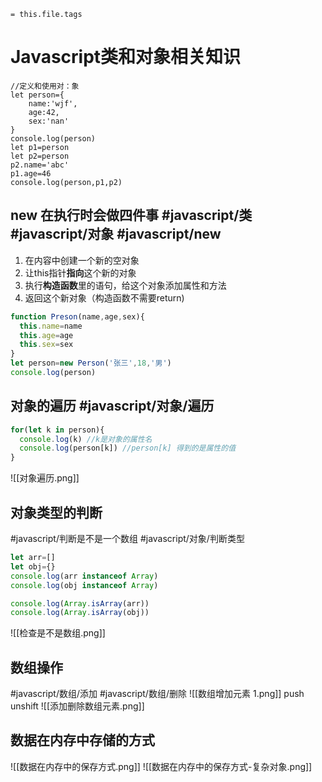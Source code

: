 
`= this.file.tags`
# Javascript类和对象相关知识
```javsscript
//定义和使用对：象
let person={
    name:'wjf',
    age:42,
    sex:'nan'
}
console.log(person)
let p1=person
let p2=person
p2.name='abc'
p1.age=46
console.log(person,p1,p2)
```
## new 在执行时会做四件事 #javascript/类 #javascript/对象 #javascript/new 
1. 在内容中创建一个新的空对象
2. 让this指针**指向**这个新的对象
3. 执行**构造函数**里的语句，给这个对象添加属性和方法
4. 返回这个新对象（构造函数不需要return)

```javascript
function Preson(name,age,sex){
  this.name=name
  this.age=age
  this.sex=sex
}
let person=new Person('张三',18,'男')
console.log(person)
```
## 对象的遍历 #javascript/对象/遍历
```javascript
for(let k in person){
  console.log(k) //k是对象的属性名
  console.log(person[k]) //person[k] 得到的是属性的值
}
```
![[对象遍历.png]]
## 对象类型的判断
#javascript/判断是不是一个数组
#javascript/对象/判断类型
```javascript
let arr=[]
let obj={}
console.log(arr instanceof Array)
console.log(obj instanceof Array)

console.log(Array.isArray(arr))
console.log(Array.isArray(obj))
```
![[检查是不是数组.png]]

## 数组操作
#javascript/数组/添加
#javascript/数组/删除
![[数组增加元素 1.png]]
push unshift
![[添加删除数组元素.png]]
## 数据在内存中存储的方式
![[数据在内存中的保存方式.png]]
![[数据在内存中的保存方式-复杂对象.png]]
